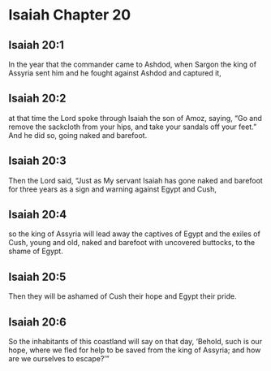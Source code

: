 # Isaiah Chapter 20

## Isaiah 20:1  
In the year that the commander came to Ashdod, when Sargon the king of Assyria sent him and he fought against Ashdod and captured it,

## Isaiah 20:2  
at that time the Lord spoke through Isaiah the son of Amoz, saying, “Go and remove the sackcloth from your hips, and take your sandals off your feet.” And he did so, going naked and barefoot.

## Isaiah 20:3  
Then the Lord said, “Just as My servant Isaiah has gone naked and barefoot for three years as a sign and warning against Egypt and Cush,

## Isaiah 20:4  
so the king of Assyria will lead away the captives of Egypt and the exiles of Cush, young and old, naked and barefoot with uncovered buttocks, to the shame of Egypt.

## Isaiah 20:5  
Then they will be ashamed of Cush their hope and Egypt their pride.

## Isaiah 20:6  
So the inhabitants of this coastland will say on that day, ‘Behold, such is our hope, where we fled for help to be saved from the king of Assyria; and how are we ourselves to escape?’”
